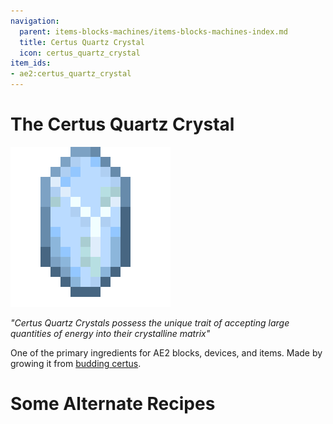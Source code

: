 ```yaml
---
navigation:
  parent: items-blocks-machines/items-blocks-machines-index.md
  title: Certus Quartz Crystal
  icon: certus_quartz_crystal
item_ids:
- ae2:certus_quartz_crystal
---
```

# The Certus Quartz Crystal

![Certus Quartz Crystal](../assets/items/certus_quartz_crystal.png)

*"Certus Quartz Crystals possess the unique trait of accepting large quantities of energy into their crystalline matrix"*

One of the primary ingredients for AE2 blocks, devices, and items. Made by growing it from [budding certus](../ae2-mechanics/farming-certus.md).

# Some Alternate Recipes

<Recipe id="misc/deconstruction_certus_quartz_block" />
<Recipe id="transform/certus_quartz_crystals" />